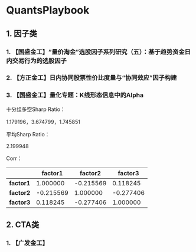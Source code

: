 # QuantsPlaybook
## 1. 因子类
### 1. 【国盛金工】“量价淘金”选股因子系列研究（五）：基于趋势资金日内交易行为的选股因子
### 2. 【方正金工】日内协同股票性价比度量与“协同效应”因子构建
### 3. 【国盛金工】量化专题：K线形态信息中的Alpha


十分组多空Sharp Ratio：

1.179196，3.674799，1.745851

平均Sharp Ratio：

2.199948

Corr：

|       |    factor1    |    factor2    |    factor3    |
|-------|-----------|-----------|-----------|
| **factor1** |  1.000000 | -0.215569 |  0.118245 |
| **factor2** | -0.215569 |  1.000000 | -0.277406 |
| **factor3** |  0.118245 | -0.277406 |  1.000000 |


## 2. CTA类

### 1. 【广发金工】